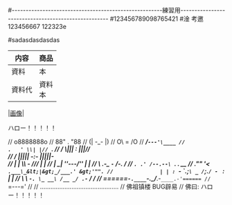 #------------------------------------------------------練習用----------------------------------------------------
#123456789098765421
#淦 考邀123456667
122323e

#sadasdasdasdas

|内容 |商品
|--|--
|資料 |本
|資料代 |資料<br>本

|[画像](img/img.jpg)|

ハロー！！！！！

//                           o8888888o
//                           88" . "88
//                           (| -_- |)
//                            O\ = /O
//                        ____/`---'\____
//                      .   ' \\| |// `.
//                       / \\||| : |||// \
//                     / _||||| -:- |||||- \
//                       | | \\\ - /// | |
//                     | \_| ''\---/'' | |
//                      \ .-\__ `-` ___/-. /
//                   ___`. .' /--.--\ `. . __
//                ."" '&lt; `.___\_&lt;|&gt;_/___.' &gt;'"".
//               | | : `- \`.;`\ _ /`;.`/ - ` : | |
//                 \ \ `-. \_ __\ /__ _/ .-` / /
//         ======`-.____`-.___\_____/___.-`____.-'======
//                            `=---='
//
//         .............................................
//                  佛祖镇楼                  BUG辟易
//          佛曰:  ハロー！！！！！
